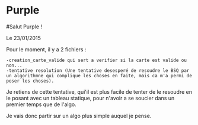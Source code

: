 # Purple

#Salut Purple !

Le 23/01/2015

Pour le moment, il y a 2 fichiers :

    -creation_carte_valide qui sert a verifier si la carte est valide ou non...
    -tentative resolution (Une tentative desesperé de resoudre le BSQ par un algorithmne qui complique les choses en faite, mais ca m'a permi de poser les choses).

Je retiens de cette tentative, qui'il est plus facile de tenter de le resoudre en le posant avec un tableau statique, pour n'avoir
a se soucier dans un premier temps que de l'algo.

Je vais donc partir sur un algo plus simple auquel je pense.
